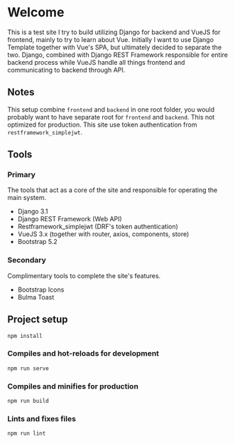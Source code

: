 # Welcome
This is a test site I try to build utilizing Django for backend and VueJS for frontend, mainly to try to learn about Vue. Initially I want to use Django Template together with Vue's SPA, but ultimately decided to separate the two. Django, combined with Django REST Framework responsible for entire backend process while VueJS handle all things frontend and communicating to backend through API.

## Notes
This setup combine <code>frontend</code> and <code>backend</code> in one root folder, you would probably want to have separate root for <code>frontend</code> and <code>backend</code>. This not optimized for production. This site use token authentication from <code>restframework_simplejwt</code>.

## Tools
### Primary
The tools that act as a core of the site and responsible for operating the main system.
- Django 3.1
- Django REST Framework (Web API)
- Restframework_simplejwt (DRF's token authentication)
- VueJS 3.x (together with router, axios, components, store)
- Bootstrap 5.2

### Secondary
Complimentary tools to complete the site's features.
- Bootstrap Icons
- Bulma Toast

## Project setup
```
npm install
```

### Compiles and hot-reloads for development
```
npm run serve
```

### Compiles and minifies for production
```
npm run build
```

### Lints and fixes files
```
npm run lint
```
